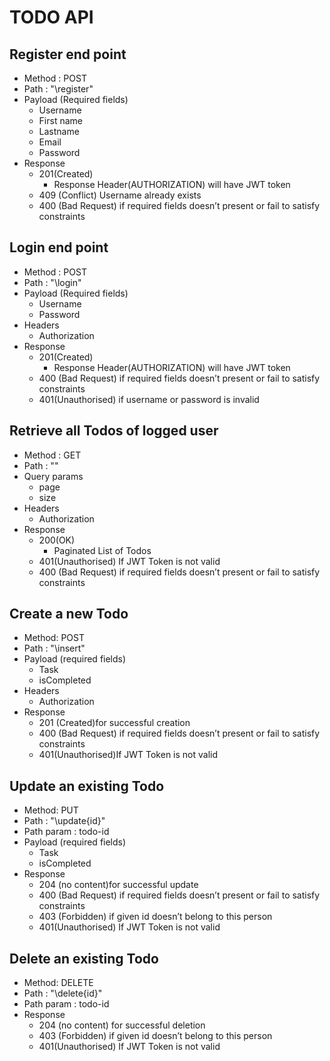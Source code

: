 # TODO API

## Register end point
- Method : POST
- Path : "\register"
- Payload (Required fields)
  - Username
  - First name
  - Lastname
  - Email
  - Password
- Response
  - 201(Created)
    - Response Header(AUTHORIZATION) will have JWT token
  - 409 (Conflict)  Username already exists
  - 400 (Bad Request) if required fields doesn’t present or fail to satisfy constraints


## Login end point
- Method : POST
- Path : "\login"
- Payload (Required fields)
  - Username
  - Password
- Headers
  - Authorization
- Response
  - 201(Created)
    - Response Header(AUTHORIZATION) will have JWT token
  - 400 (Bad Request) if required fields doesn’t present or fail to satisfy constraints
  - 401(Unauthorised) if username or password is invalid


## Retrieve all Todos of logged user
- Method : GET
- Path : "\"
- Query params
  - page
  - size
- Headers
  - Authorization
- Response
  - 200(OK)
    - Paginated List of Todos
  - 401(Unauthorised) If JWT Token is not valid
  - 400 (Bad Request) if required fields doesn’t present or fail to satisfy constraints


## Create a new Todo
- Method: POST
- Path : "\insert"
- Payload (required fields)
  - Task
  - isCompleted
- Headers
  - Authorization
- Response
  - 201 (Created)for successful creation
  - 400 (Bad Request) if required fields doesn’t present or fail to satisfy constraints
  - 401(Unauthorised)If JWT Token is not valid


## Update an existing Todo
- Method: PUT
- Path : "\update\{id}"
- Path param : todo-id
- Payload (required fields)
  - Task
  - isCompleted
- Response
  - 204 (no content)for successful update
  - 400 (Bad Request) if required fields doesn’t present or fail to satisfy constraints
  - 403 (Forbidden) if given id doesn’t belong to this person
  - 401(Unauthorised) If JWT Token is not valid


## Delete an existing Todo
- Method: DELETE
- Path : "\delete\{id}"
- Path param : todo-id
- Response
  - 204 (no content) for successful deletion
  - 403 (Forbidden) if given id doesn’t belong to this person
  - 401(Unauthorised) If JWT Token is not valid
